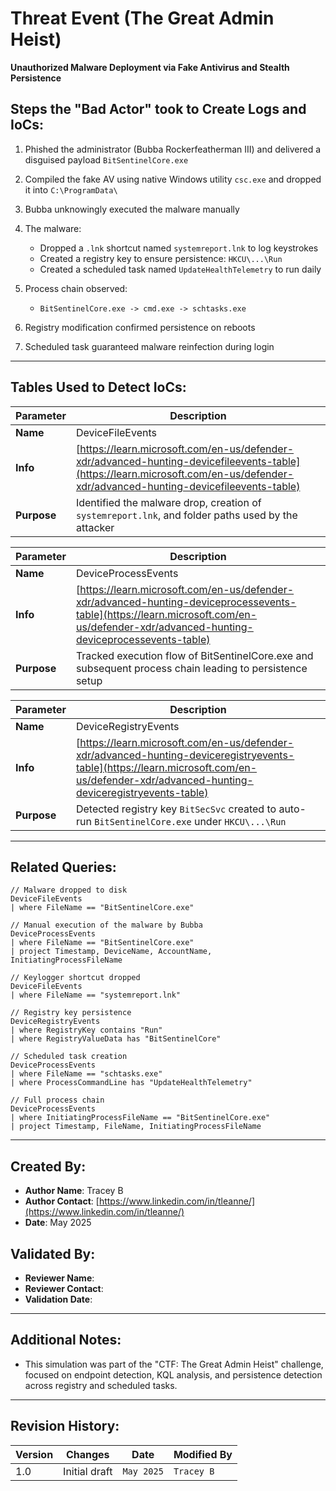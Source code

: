 # Threat Event (The Great Admin Heist)

**Unauthorized Malware Deployment via Fake Antivirus and Stealth Persistence**

## Steps the "Bad Actor" took to Create Logs and IoCs:

1. Phished the administrator (Bubba Rockerfeatherman III) and delivered a disguised payload `BitSentinelCore.exe`
2. Compiled the fake AV using native Windows utility `csc.exe` and dropped it into `C:\ProgramData\`
3. Bubba unknowingly executed the malware manually
4. The malware:

   * Dropped a `.lnk` shortcut named `systemreport.lnk` to log keystrokes
   * Created a registry key to ensure persistence: `HKCU\...\Run`
   * Created a scheduled task named `UpdateHealthTelemetry` to run daily
5. Process chain observed:

   * `BitSentinelCore.exe -> cmd.exe -> schtasks.exe`
6. Registry modification confirmed persistence on reboots
7. Scheduled task guaranteed malware reinfection during login

---

## Tables Used to Detect IoCs:

| **Parameter** | **Description**                                                                                                                                                                  |
| ------------- | -------------------------------------------------------------------------------------------------------------------------------------------------------------------------------- |
| **Name**      | DeviceFileEvents                                                                                                                                                                 |
| **Info**      | [https://learn.microsoft.com/en-us/defender-xdr/advanced-hunting-devicefileevents-table](https://learn.microsoft.com/en-us/defender-xdr/advanced-hunting-devicefileevents-table) |
| **Purpose**   | Identified the malware drop, creation of `systemreport.lnk`, and folder paths used by the attacker                                                                               |

| **Parameter** | **Description**                                                                                                                                                                        |
| ------------- | -------------------------------------------------------------------------------------------------------------------------------------------------------------------------------------- |
| **Name**      | DeviceProcessEvents                                                                                                                                                                    |
| **Info**      | [https://learn.microsoft.com/en-us/defender-xdr/advanced-hunting-deviceprocessevents-table](https://learn.microsoft.com/en-us/defender-xdr/advanced-hunting-deviceprocessevents-table) |
| **Purpose**   | Tracked execution flow of BitSentinelCore.exe and subsequent process chain leading to persistence setup                                                                                |

| **Parameter** | **Description**                                                                                                                                                                          |
| ------------- | ---------------------------------------------------------------------------------------------------------------------------------------------------------------------------------------- |
| **Name**      | DeviceRegistryEvents                                                                                                                                                                     |
| **Info**      | [https://learn.microsoft.com/en-us/defender-xdr/advanced-hunting-deviceregistryevents-table](https://learn.microsoft.com/en-us/defender-xdr/advanced-hunting-deviceregistryevents-table) |
| **Purpose**   | Detected registry key `BitSecSvc` created to auto-run `BitSentinelCore.exe` under `HKCU\...\Run`                                                                                         |

---

## Related Queries:

```kql
// Malware dropped to disk
DeviceFileEvents
| where FileName == "BitSentinelCore.exe"

// Manual execution of the malware by Bubba
DeviceProcessEvents
| where FileName == "BitSentinelCore.exe"
| project Timestamp, DeviceName, AccountName, InitiatingProcessFileName

// Keylogger shortcut dropped
DeviceFileEvents
| where FileName == "systemreport.lnk"

// Registry key persistence
DeviceRegistryEvents
| where RegistryKey contains "Run"
| where RegistryValueData has "BitSentinelCore"

// Scheduled task creation
DeviceProcessEvents
| where FileName == "schtasks.exe"
| where ProcessCommandLine has "UpdateHealthTelemetry"

// Full process chain
DeviceProcessEvents
| where InitiatingProcessFileName == "BitSentinelCore.exe"
| project Timestamp, FileName, InitiatingProcessFileName
```

---

## Created By:

* **Author Name**: Tracey B
* **Author Contact**: [https://www.linkedin.com/in/tleanne/](https://www.linkedin.com/in/tleanne/)
* **Date**: May 2025

## Validated By:

* **Reviewer Name**:
* **Reviewer Contact**:
* **Validation Date**:

---

## Additional Notes:

* This simulation was part of the "CTF: The Great Admin Heist" challenge, focused on endpoint detection, KQL analysis, and persistence detection across registry and scheduled tasks.

---

## Revision History:

| **Version** | **Changes**   | **Date**   | **Modified By** |
| ----------- | ------------- | ---------- | --------------- |
| 1.0         | Initial draft | `May 2025` | `Tracey B`      |
